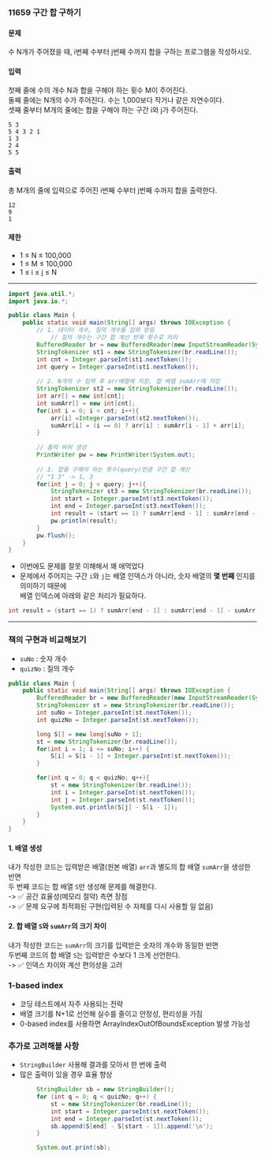 ### 11659 구간 합 구하기

#### 문제
수 N개가 주어졌을 때, i번째 수부터 j번째 수까지 합을 구하는 프로그램을 작성하시오.

#### 입력
첫째 줄에 수의 개수 N과 합을 구해야 하는 횟수 M이 주어진다.  
둘째 줄에는 N개의 수가 주어진다. 수는 1,000보다 작거나 같은 자연수이다.  
셋째 줄부터 M개의 줄에는 합을 구해야 하는 구간 i와 j가 주어진다.
```
5 3
5 4 3 2 1
1 3
2 4
5 5
```

#### 출력
총 M개의 줄에 입력으로 주어진 i번째 수부터 j번째 수까지 합을 출력한다.
```
12
9
1
```

#### 제한
- 1 ≤ N ≤ 100,000
- 1 ≤ M ≤ 100,000
- 1 ≤ i ≤ j ≤ N

---
```java
import java.util.*;
import java.io.*;

public class Main {
    public static void main(String[] args) throws IOException {
        // 1. 데이터 개수, 질의 개수를 입력 받음
            // 질의 개수는 구간 합 계산 반복 횟수로 처리
        BufferedReader br = new BufferedReader(new InputStreamReader(System.in));
        StringTokenizer st1 = new StringTokenizer(br.readLine());
        int cnt = Integer.parseInt(st1.nextToken());
        int query = Integer.parseInt(st1.nextToken());
        
        // 2. N개의 수 입력 후 arr배열에 저장, 합 배열 sumArr에 저장
        StringTokenizer st2 = new StringTokenizer(br.readLine());
        int arr[] = new int[cnt];
        int sumArr[] = new int[cnt];
        for(int i = 0; i < cnt; i++){
            arr[i] =Integer.parseInt(st2.nextToken());
            sumArr[i] = (i == 0) ? arr[i] : sumArr[i - 1] + arr[i];
        }
                
        // 출력 버퍼 생성
        PrintWriter pw = new PrintWriter(System.out);
        
        // 3. 합을 구해야 하는 횟수(query)만큼 구간 합 계산
        // "1 3" -> 1, 3 
        for(int j = 0; j < query; j++){
            StringTokenizer st3 = new StringTokenizer(br.readLine());
            int start = Integer.parseInt(st3.nextToken());
            int end = Integer.parseInt(st3.nextToken());
            int result = (start == 1) ? sumArr[end - 1] : sumArr[end - 1] - sumArr[start - 2];
            pw.println(result);
        }
        pw.flush();        
    }
}
```
- 이번에도 문제를 잘못 이해해서 꽤 애먹었다
- 문제에서 주어지는 구간 `i`와 `j`는 배열 인덱스가 아니라, 숫자 배열의 **몇 번째** 인지를 의미하기 때문에  
  배열 인덱스에 아래와 같은 처리가 필요하다.
  
```java
int result = (start == 1) ? sumArr[end - 1] : sumArr[end - 1] - sumArr[start - 2];
```

---
### 책의 구현과 비교해보기
- `suNo` : 숫자 개수
- `quizNo` : 질의 개수

```java
public class Main {
    public static void main(String[] args) throws IOException {
        BufferedReader br = new BufferedReader(new InputStreamReader(System.in));
        StringTokenizer st = new StringTokenizer(br.readLine());
        int suNo = Integer.parseInt(st.nextToken());
        int quizNo = Integer.parseInt(st.nextToken());

        long S[] = new long[suNo + 1];
        st = new StringTokenizer(br.readLine());
        for(int i = 1; i <= suNo; i++) {
            S[i] = S[i - 1] + Integer.parseInt(st.nextToken());
        }

        for(int q = 0; q < quizNo; q++){
            st = new StringTokenizer(br.readLine());
            int i = Integer.parseInt(st.nextToken());
            int j = Integer.parseInt(st.nextToken());
            System.out.println(S[j] - S[i - 1]);
        }
    }
}
```
#### 1. 배열 생성
내가 작성한 코드는 입력받은 배열(원본 배열) `arr`과 별도의 합 배열 `sumArr`을 생성한 반면  
두 번째 코드는 합 배열 `S`만 생성해 문제를 해결한다.  
-> ✅ 공간 효율성(메모리 절약) 측면 장점  
-> ✅ 문제 요구에 최적화된 구현(입력된 수 자체를 다시 사용할 일 없음)  
   
#### 2. 합 배열 `S`와 `sumArr`의 크기 차이
내가 작성한 코드는 `sumArr`의 크기를 입력받은 숫자의 개수와 동일한 반면  
두번째 코드의 합 배열 `S`는 입력받은 수보다 1 크게 선언한다.  
-> ✅ 인덱스 차이와 계산 편의성을 고려  

### 1-based index
- 코딩 테스트에서 자주 사용되는 전략
- 배열 크기를 N+1로 선언해 실수를 줄이고 안정성, 편리성을 가짐
- 0-based index를 사용하면 ArrayIndexOutOfBoundsException 발생 가능성

### 추가로 고려해볼 사항
- `StringBuilder` 사용해 결과를 모아서 한 번에 출력
- 많은 출력이 있을 경우 효율 향상

```java
        StringBuilder sb = new StringBuilder();
        for (int q = 0; q < quizNo; q++) {
            st = new StringTokenizer(br.readLine());
            int start = Integer.parseInt(st.nextToken());
            int end = Integer.parseInt(st.nextToken());
            sb.append(S[end] - S[start - 1]).append('\n');
        }

        System.out.print(sb);

```
